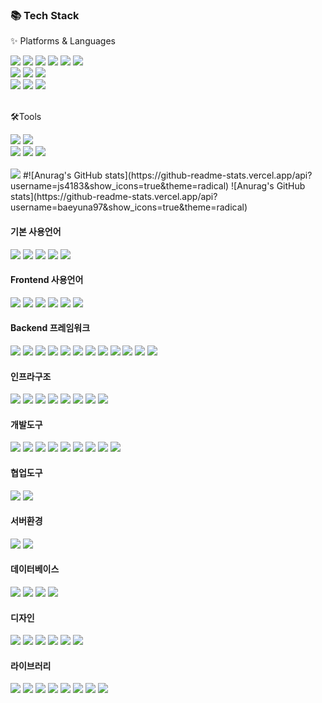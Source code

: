 <div>
	<h3>📚 Tech Stack</h3>
	<p>✨ Platforms & Languages</p>
</div>
<div>
	<img src="https://img.shields.io/badge/Java-007396?style=flat&logo=Conda-Forge&logoColor=white" />
	<img src="https://img.shields.io/badge/HTML5-E34F26?style=flat&logo=HTML5&logoColor=white" />
	<img src="https://img.shields.io/badge/CSS3-1572B6?style=flat&logo=CSS3&logoColor=white" />
	<img src="https://img.shields.io/badge/JavaScript-F7DF1E?style=flat&logo=JavaScript&logoColor=white" />
	<img src="https://img.shields.io/badge/jQuery-0769AD?style=flat&logo=jQuery&logoColor=white" />
  <img src="https://img.shields.io/badge/React-61DAFB?style=flat&logo=React&logoColor=white" />
	<br>
	<img src="https://img.shields.io/badge/Spring-6DB33F?style=flat&logo=Spring&logoColor=white" />
	<img src="https://img.shields.io/badge/Spring Boot-6DB33F?style=flat&logo=Spring Boot&logoColor=white" />
	<img src="https://img.shields.io/badge/Mybatis-000000?style=flat&logo=Fluentd&logoColor=white" />
	<br>
	<img src="https://img.shields.io/badge/Oracle%20SQL-F80000?style=flat&logo=Oracle&logoColor=white" />
	<img src="https://img.shields.io/badge/MySQL-4479A1?style=flat&logo=MySQL&logoColor=white" />
	<img src="https://img.shields.io/badge/MariaDB-003545?style=flat&logo=MariaDB&logoColor=white" />
</div>
<br>
<div>
	<p>🛠Tools</p>
</div>
<div>
	<img src="https://img.shields.io/badge/Eclipse%20IDE-2C2255?style=flat&logo=EclipseIDE&logoColor=white" />
	<img src="https://img.shields.io/badge/Visual%20Studio%20Code-007ACC?style=flat&logo=VisualStudioCode&logoColor=white" />
	<br>
	<img src="https://img.shields.io/badge/Tomcat-F8DC75?style=flat&logo=ApacheTomcat&logoColor=white" />
	<img src="https://img.shields.io/badge/Node.js-339933?style=flat&logo=Node.js&logoColor=white" />
	<img src="https://img.shields.io/badge/GitHub-181717?style=flat&logo=GitHub&logoColor=white" />
</div>
<br>
<div>
	<img src="https://github-readme-stats.vercel.app/api/top-langs/?username=js4183"/>
#![Anurag's GitHub stats](https://github-readme-stats.vercel.app/api?username=js4183&show_icons=true&theme=radical)
![Anurag's GitHub stats](https://github-readme-stats.vercel.app/api?username=baeyuna97&show_icons=true&theme=radical)
</div>


#### 기본 사용언어
<img src="https://img.shields.io/badge/Kotlin-7F52FF?style=for-the-badge&logo=Kotlin&logoColor=white"/>
<img src="https://img.shields.io/badge/Python-3776AB?style=for-the-badge&logo=Python&logoColor=white"/> 
<img src="https://img.shields.io/badge/Java-007396?style=for-the-badge&logo=java&logoColor=white"/> 
<img src="https://img.shields.io/badge/C-A8B9CC?style=for-the-badge&logo=C&logoColor=white"/> 
<img src="https://img.shields.io/badge/C++-00599C?style=for-the-badge&logo=C++&logoColor=white"/> 

#### Frontend 사용언어
<img src="https://img.shields.io/badge/javascript-F7DF1E?style=for-the-badge&logo=javascript&logoColor=black">
<img src="https://img.shields.io/badge/TypeScript-3178C6?style=for-the-badge&logo=TypeScript&logoColor=white"/> 
<img src="https://img.shields.io/badge/HTML-E34F26?style=for-the-badge&logo=html5&logoColor=white">
<img src="https://img.shields.io/badge/CSS-1572B6?style=for-the-badge&logo=css3&logoColor=white">
<img src="https://img.shields.io/badge/React-61DAFB?style=for-the-badge&logo=React&logoColor=black">
<img src="https://img.shields.io/badge/Redux-%23593d88.svg?style=for-the-badge&logo=redux&logoColor=white" >

#### Backend 프레임워크
<img src="https://img.shields.io/badge/Nestjs-E0234E?style=for-the-badge&logo=nestjs&logoColor=white">
<img src="https://img.shields.io/badge/Typeorm-E93625?style=for-the-badge&logo=typeorm&logoColor=white">
<img src="https://img.shields.io/badge/Jwt-000000?style=for-the-badge&logo=JSONWebTokens&logoColor=white">
<img src="https://img.shields.io/badge/Jest-C21325?style=for-the-badge&logo=Jest&logoColor=white">
<img src="https://img.shields.io/badge/Node.js-339933?style=for-the-badge&logo=Node.js&logoColor=white"/> 
<img src="https://img.shields.io/badge/Flask-000000?style=for-the-badge&logo=Flask&logoColor=white"/> 
<img src="https://img.shields.io/badge/Django-092E20?style=for-the-badge&logo=Django&logoColor=white"/> 
<img src="https://img.shields.io/badge/Spring-6DB33F?style=for-the-badge&logo=Spring&logoColor=white"/> 
<img src="https://img.shields.io/badge/Spring Boot-6DB33F?style=for-the-badge&logo=Spring Boot&logoColor=white"/>
<img src="https://img.shields.io/badge/Spring Security-6DB33F?style=for-the-badge&logo=Spring Security&logoColor=white"/> 
<img src="https://img.shields.io/badge/Socket.io-010101?style=for-the-badge&logo=Socket.io&logoColor=white">
<img src="https://img.shields.io/badge/Swagger-85EA2D?style=for-the-badge&logo=Swagger&logoColor=black">
  
#### 인프라구조
<img src="https://img.shields.io/badge/AWS-%23FF9900.svg?style=for-the-badge&logo=amazon-aws&logoColor=white" > 
<img src="https://img.shields.io/badge/AWS amplify-CA4245?style=for-the-badge&logo=Amazon AWS&logoColor=white">
<img src="https://img.shields.io/badge/AWS EC2-FF9900?style=for-the-badge&logo=Amazon EC2&logoColor=white">
<img src="https://img.shields.io/badge/AWS S3-569A31?style=for-the-badge&logo=Amazon S3&logoColor=white">
<img src="https://img.shields.io/badge/Amazon RDS-527FFF?style=for-the-badge&logo=Amazon RDS&logoColor=white">
<img src="https://img.shields.io/badge/Docker-2496ED?style=for-the-badge&logo=docker&logoColor=white">
<img src="https://img.shields.io/badge/Elasticbeanstalk-005571?style=for-the-badge&logo=elastic&logoColor=white">
<img src="https://img.shields.io/badge/Firebase-FFCA28?style=for-the-badge&logo=Firebase&logoColor=white"/> 

#### 개발도구
<img src="https://img.shields.io/badge/Android-3DDC84?style=for-the-badge&logo=Android&logoColor=white"/>
<img src="https://img.shields.io/badge/vim-%23121011.svg?style=for-the-badge&logo=vim&logoColor=white">
<img src="https://img.shields.io/badge/IntelliJ IDEA-000000?style=for-the-badge&logo=IntelliJ IDEA&logoColor=white"/> 
<img src="https://img.shields.io/badge/Eclipse-2C2255?style=for-the-badge&logo=Eclipse&logoColor=white"/> 
<img src="https://img.shields.io/badge/RaskpberryPi-A22846?style=for-the-badge&logo=RaskpberryPi&logoColor=white"/> 
<img src="https://img.shields.io/badge/Arduino-00979D?style=for-the-badge&logo=Arduino&logoColor=white"/> 
<img src="https://img.shields.io/badge/VSCode-007ACC?style=for-the-badge&logo=VisualStudioCode&logoColor=white"/>
<img src="https://img.shields.io/badge/Anaconda-44A833?style=for-the-badge&logo=Anaconda&logoColor=white"/>
<img src="https://img.shields.io/badge/Jupyter-F37626?style=for-the-badge&logo=Jupyter&logoColor=white"/>

#### 협업도구
<img src="https://img.shields.io/badge/Git-F05032?style=for-the-badge&logo=Git&logoColor=white"/> 
<img src="https://img.shields.io/badge/GitHub-181717?style=for-the-badge&logo=GitHub&logoColor=white"/>

#### 서버환경
<img src="https://img.shields.io/badge/Apache Tomcat 9.0-D22128?style=for-the-badge&logo=Apache Tomcat&logoColor=white"/> 
<img src="https://img.shields.io/badge/NGINX-009639?style=for-the-badge&logo=NGINX&logoColor=white"/> 

#### 데이터베이스
<img src="https://img.shields.io/badge/Oracle 11g-F80000?style=for-the-badge&logo=Oracle&logoColor=white"/> 
<img src="https://img.shields.io/badge/MySQL-4479A1?style=for-the-badge&logo=MySQL&logoColor=white"/> 
<img src="https://img.shields.io/badge/MariaDB-003545?style=for-the-badge&logo=MariaDB&logoColor=white"/> 
<img src="https://img.shields.io/badge/MongoDB-47A248?style=for-the-badge&logo=MongoDB&logoColor=white"/> 

#### 디자인
<img src="https://img.shields.io/badge/Figma-F24E1E?style=for-the-badge&logo=Figma&logoColor=white"/>
<img src="https://img.shields.io/badge/Adobe XD-FF61F6?style=for-the-badge&logo=Adobe XD&logoColor=white"/>
<img src="https://img.shields.io/badge/Adobe Illustrator-FF9A00?style=for-the-badge&logo=Adobe Illustrator&logoColor=white"/>
<img src="https://img.shields.io/badge/Adobe Photoshop-31A8FF?style=for-the-badge&logo=Adobe Photoshop&logoColor=white"/>
<img src="https://img.shields.io/badge/css-1572B6?style=for-the-badge&logo=css3&logoColor=white">
<img src="https://img.shields.io/badge/mui-1572B6?style=for-the-badge&logo=mui&logoColor=white">

#### 라이브러리
<img src="https://img.shields.io/badge/Kakao Map Api-007CE2?style=for-the-badge&logo=KaKao Map Api&logoColor=white">
<img src="https://img.shields.io/badge/BootStrap-7952B3?style=for-the-badge&logo=BootStrap&logoColor=white"/> 
<img src="https://img.shields.io/badge/styled--components-DB7093?style=for-the-badge&logo=styled-components&logoColor=white" >
<img src="https://img.shields.io/badge/MUI-%230081CB.svg?style=for-the-badge&logo=mui&logoColor=white" >
<img src="https://img.shields.io/badge/lodash-F7DF1E?style=for-the-badge&logo=lodash&logoColor=white">
<img src="https://img.shields.io/badge/Redux-toolkit-%23593d88.svg?style=for-the-badge&logo=redux&logoColor=white" >
<img src="https://img.shields.io/badge/React_Router-CA4245?style=for-the-badge&logo=react-router&logoColor=white">
<img src="https://img.shields.io/badge/Axios-007CE2?style=for-the-badge&logo=axios&logoColor=white" >
